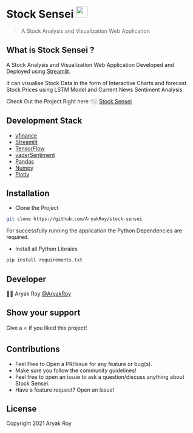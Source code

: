 # Stock Sensei <img src="https://media1.giphy.com/media/f67U9Xc53i4ViUs5T2/giphy.gif" width="30px">

> A Stock Analysis and Visualization Web Application

## What is Stock Sensei ?

A Stock Analysis and Visualization Web Application Developed and Deployed using [Streamlit](https://streamlit.io/).

It can visualise Stock Data in the form of Interactive Charts and forecast Stock Prices using LSTM Model and Current News Sentiment Analysis.

Check Out the Project Right here 👇🏼
[Stock Sensei](https://share.streamlit.io/aryakroy/stock-sensei/main/main.py)

## Development Stack

- [yfinance](https://finance.yahoo.com/)
- [Streamlit](https://streamlit.io/)
- [TensorFlow](https://www.tensorflow.org/)
- [vaderSentiment](https://pypi.org/project/vaderSentiment/)
- [Pandas](https://pandas.pydata.org/)
- [Numpy](https://numpy.org/)
- [Plotly](https://plotly.com/)

## Installation

- Clone the Project

```bash
git clone https://github.com/AryakRoy/stock-sensei
```

For successfully running the application the Python Dependencies are required.

- Install all Python Libraies

```bash
pip install requirements.txt
```

## Developer

👨‍💻 Aryak Roy [@AryakRoy](https://github.com/AryakRoy)

## Show your support

Give a ⭐ if you liked this project!

## Contributions

- Feel Free to Open a PR/Issue for any feature or bug(s).
- Make sure you follow the community guidelines!
- Feel free to open an issue to ask a question/discuss anything about Stock Sensei.
- Have a feature request? Open an Issue!

## License

Copyright 2021 Aryak Roy
